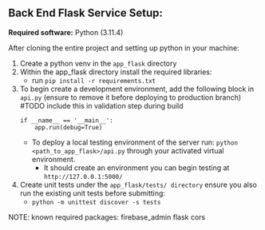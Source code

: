 ## Back End Flask Service Setup: <a name = "backend_setup"></a>
<b>Required software:</b> Python (3.11.4)

After cloning the entire project and setting up python in your machine:
1. Create a python venv in the `app_flask` directory
2. Within the app_flask directory install the required libraries:
    - run ```pip install -r requirements.txt```
3. To begin create a development environment, add the following block in `api.py` (ensure to remove it before deploying to production branch) #TODO include this in validation step during build
    ```
    if __name__ == '__main__':
        app.run(debug=True)
    ```
    - To deploy a local testing environment of the server run: ```python <path_to_app_flask>/api.py``` through your activated virtual environment.
        - It should create an environment you can begin testing at `http://127.0.0.1:5000/`
4. Create unit tests under the `app_flask/tests/ directory`  ensure you also run the existing unit tests before submitting:
    - ```python -m unittest discover -s tests```


NOTE:
known required packages:
firebase_admin
flask
cors